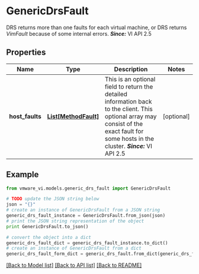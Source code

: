 # GenericDrsFault

DRS returns more than one faults for each virtual machine, or DRS returns *VimFault* because of some internal errors.  ***Since:*** VI API 2.5 

## Properties
Name | Type | Description | Notes
------------ | ------------- | ------------- | -------------
**host_faults** | [**List[MethodFault]**](MethodFault.md) | This is an optional field to return the detailed information back to the client.  This optional array may consist of the exact fault for some hosts in the cluster.  ***Since:*** VI API 2.5  | [optional] 

## Example

```python
from vmware_vi.models.generic_drs_fault import GenericDrsFault

# TODO update the JSON string below
json = "{}"
# create an instance of GenericDrsFault from a JSON string
generic_drs_fault_instance = GenericDrsFault.from_json(json)
# print the JSON string representation of the object
print GenericDrsFault.to_json()

# convert the object into a dict
generic_drs_fault_dict = generic_drs_fault_instance.to_dict()
# create an instance of GenericDrsFault from a dict
generic_drs_fault_form_dict = generic_drs_fault.from_dict(generic_drs_fault_dict)
```
[[Back to Model list]](../README.md#documentation-for-models) [[Back to API list]](../README.md#documentation-for-api-endpoints) [[Back to README]](../README.md)



